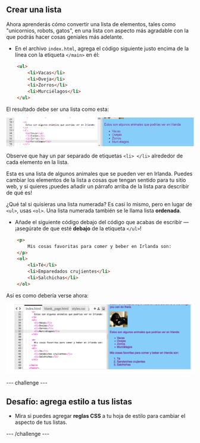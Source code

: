 ## Crear una lista

Ahora aprenderás cómo convertir una lista de elementos, tales como "unicornios, robots, gatos", en una lista con aspecto más agradable con la que podrás hacer cosas geniales más adelante.

- En el archivo `index.html`, agrega el código siguiente justo encima de la línea con la etiqueta `</main>` en él:

```html
    <ul>
        <li>Vacas</li>
        <li>Oveja</li>
        <li>Zorros</li>
        <li>Murciélagos</li>
    </ul>
```

El resultado debe ser una lista como esta:

![Lista no ordenada](images/egUnorderedList.png)

Observe que hay un par separado de etiquetas `<li> </li>` alrededor de cada elemento en la lista.

Esta es una lista de algunos animales que se pueden ver en Irlanda. Puedes cambiar los elementos de la lista a cosas que tengan sentido para tu sitio web, y si quieres ¡puedes añadir un párrafo arriba de la lista para describir de qué es!

¿Qué tal si quisieras una lista numerada? Es casi lo mismo, pero en lugar de `<ul>`, usas `<ol>`. Una lista numerada también se le llama lista **ordenada**.

- Añade el siguiente código debajo del código que acabas de escribir — ¡asegúrate de que esté **debajo** de la etiqueta `</ul>`!

```html
    <p>
        Mis cosas favoritas para comer y beber en Irlanda son:
    </p>
    <ol>
        <li>Té</li>
        <li>Emparedados crujientes</li>
        <li>Salchichas</li>
    </ol>
```

Así es como debería verse ahora:

![Lista ordenada](images/egOrderedList.png)

--- challenge ---

## Desafío: agrega estilo a tus listas

- Mira si puedes agregar **reglas CSS** a tu hoja de estilo para cambiar el aspecto de tus listas.

--- /challenge ---